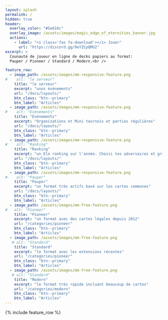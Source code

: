 ```yaml
---
layout: splash
permalink: /
hidden: true
header:
  overlay_color: "#5e616c"
  overlay_image: /assets/images/magic_edge_of_eternities_banner.jpg
  actions:
    - label: "<i class='fas fa-download'></i> Jouer"
      url: "https://discord.gg/9eYZCpQMU2"
excerpt: >
  Counauté de joueur en ligne de decks papiers au format:
  Pauper / Pioneer / Standard / Modern.<br />

feature_row:
  - image_path: /assets/images/mm-responsive-feature.png
#    alt: "le serveur"
    title: "le serveur"
    excerpt: "unos évènements"
    url: "/docs/layouts/"
    btn_class: "btn--primary"
    btn_label: "Articles"
  - image_path: /assets/images/mm-responsive-feature.png
#    alt: "Evènements"
    title: "Evènements"
    excerpt: "Organisations et Mini tournois et parties régulières"
    url: "/docs/layouts/"
    btn_class: "btn--primary"
    btn_label: "Articles"
  - image_path: /assets/images/mm-responsive-feature.png
#    alt: "Ranking"
    title: "Ranking"
    excerpt: "un Elo ranking sur l'année. Choisi tes adversaires et grimpe le ladder"
    url: "/docs/layouts/"
    btn_class: "btn--primary"
    btn_label: "Articles"
  - image_path: /assets/images/mm-responsive-feature.png
#    alt: "Pauper"
    title: "Pauper"
    excerpt: "un format très actifs basé sur les cartes communes"
    url: "/docs/layouts/"
    btn_class: "btn--primary"
    btn_label: "Articles"
  - image_path: /assets/images/mm-free-feature.png
#   alt: "Pioneer"
    title: "Pioneer"
    excerpt: "un format avec des cartes légales depuis 2012"
    url: "/categories/pioneer"
    btn_class: "btn--primary"
    btn_label: "Articles"
  - image_path: /assets/images/mm-free-feature.png
   # alt: "Standard"
    title: "Standard"
    excerpt: "le format avec les extensions récentes"
    url: "/categories/pioneer"
    btn_class: "btn--primary"
    btn_label: "Articles"
  - image_path: /assets/images/mm-free-feature.png
   # alt: "Standard"
    title: "Modern"
    excerpt: "le format très rapide incluant beaucoup de cartes"
    url: "/categories/modern"
    btn_class: "btn--primary"
    btn_label: "Articles"    
---
```


{% include feature_row %}
